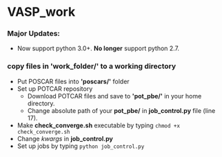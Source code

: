 # VASP_work

### Major Updates:
- Now support python 3.0+. **No longer** support python 2.7.


### copy files in **'work_folder/'** to a working directory
- Put POSCAR files into **'poscars/'** folder
- Set up POTCAR repository
  - Download POTCAR files and save to **'pot_pbe/'** in your home directory. 
  - Change absolute path of your **pot_pbe/** in **job_control.py** file (line 17).  
- Make **check_converge.sh** executable by typing `chmod +x check_converge.sh`
- Change *kwargs* in **job_control.py**
- Set up jobs by typing `python job_control.py`


